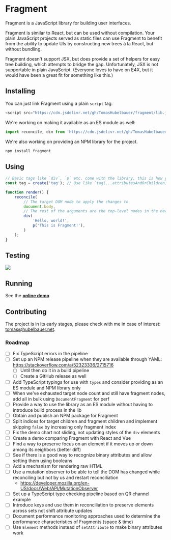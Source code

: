 # Fragment

Fragment is a JavaScript library for building user interfaces.

Fragment is similar to React, but can be used without compilation.
Your plain JavaScript projects served as static files can use Fragment to benefit from the
ability to update UIs by constructing new trees á la React, but without bundling.

Fragment doesn't support JSX, but does provide a set of helpers for easy tree building,
which attempts to bridge the gap. Unfortunately, JSX is not supportable in plain JavaScript.
(Everyone loves to have on E4X, but it would have been a great fit for something like this.)

## Installing

You can just link Fragment using a plain `script` tag.

```js
<script src="https://cdn.jsdelivr.net/gh/TomasHubelbauer/fragment/lib.js"></script>
```

We're working on making it available as an ES module as well:

```js
import reconcile, div from 'https://cdn.jsdelivr.net/gh/TomasHubelbauer/fragment/lib.js';
```

We're also working on providing an NPM library for the project.

```sh
npm install fragment
```

## Using

```js
// Basic tags like `div`, `p` etc. come with the library, this is how you add support for any tag
const tag = create('tag'); // Use like `tag(...attributesAndOrChildren)`

function render() {
    reconcile(
        // The target DOM node to apply the changes to
        document.body,
        // The rest of the arguments are the top-level nodes in the new rootless tree
        div(
            'Hello, world!',
            p('This is Fragment!'),
        )
    );
}
```

## Testing

[
  ![](https://tomashubelbauer.visualstudio.com/fragment/_apis/build/status/fragment-CI?branchName=master)
](https://tomashubelbauer.visualstudio.com/fragment/_build/latest?definitionId=13?branchName=master)

## Running

See the [**online demo**](https://tomashubelbauer.github.io/fragment/)

## Contributing

The project is in its early stages, please check with me in case of interest: [tomas@hubelbauer.net](tomas@hubelbauer.net).

### Roadmap

- [ ] Fix TypeScript errors in the pipeline
- [ ] Set up an NPM release pipeline when they are available through YAML: https://stackoverflow.com/a/52323336/2715716
  - [ ] Until then do it in a build pipeline
  - [ ] Create a GitHub release as well
- [ ] Add TypeScript typings for use with `types` and consider providing as an ES module and NPM library only
- [ ] When we've exhausted target node count and still have fragment nodes, add all in bulk using `DocumentFragment` for perf
- [ ] Provide a way to use the library as an ES module without having to introduce build process in the lib
- [ ] Obtain and publish an NPM package for Fragment
- [ ] Split indices for target children and fragment children and implement skipping `false` by increasing only fragment index
- [ ] Fix the demo chart not sliding, not updating styles of the `div` elements
- [ ] Create a demo comparing Fragment with React and Vue
- [ ] Find a way to preserve focus on an element if it moves up or down among its neighbors (better diff)
- [ ] See if there is a good way to recognize binary attributes and allow setting them using booleans
- [ ] Add a mechanism for rendering raw HTML
- [ ] Use a mutation observer to be able to tell the DOM has changed while reconciling but not by us and restart reconciliation
  - https://developer.mozilla.org/en-US/docs/Web/API/MutationObserver
- [ ] Set up a TypeScript type checking pipeline based on QR channel example
- [ ] Introduce keys and use them in reconciliation to preserve elements across sets not shift attribute updates
- [ ] Document performance monitoring approaches used to determine the performance characteristics of Fragments (space & time)
- [ ] Use `Element` methods instead of `setAttribute` to make binary attributes work
